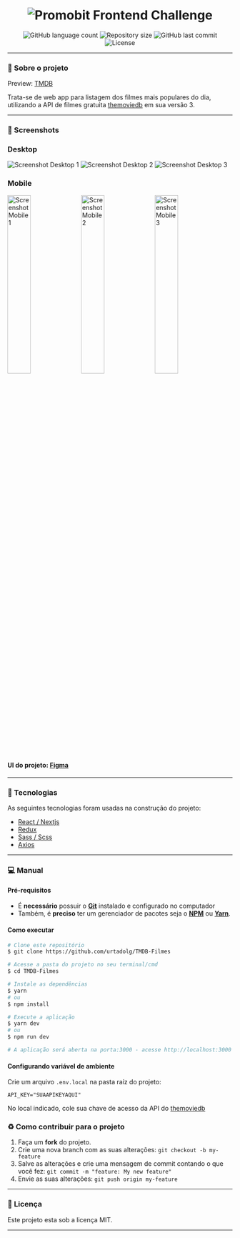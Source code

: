 <h1 align="center">
    <img alt="Promobit Frontend Challenge" title="logo" src="https://user-images.githubusercontent.com/89041463/153469060-24e81aef-b3ea-4d86-8bb2-c051ad0f5f1a.png" />
</h1>

<p align="center">
  <img alt="GitHub language count" src="https://img.shields.io/github/languages/count/urtadolg/front-end-challenge?color=%2304D361">

  <img alt="Repository size" src="https://img.shields.io/github/repo-size/urtadolg/front-end-challenge">
  
  <img alt="GitHub last commit" src="https://img.shields.io/github/last-commit/urtadolg/front-end-challenge">
    
  <img alt="License" src="https://img.shields.io/badge/license-MIT-brightgreen">
</p>

---

### :rocket: Sobre o projeto
Preview: <a href="https://themdb.vercel.app/">TMDB</a>

Trata-se de web app para listagem dos filmes mais populares do dia, utilizando a API de filmes gratuita <a href="https://developers.themoviedb.org/3/getting-started/introduction">themoviedb</a> em sua versão 3.

---

### 🎨 Screenshots

  ### Desktop
  <img alt="Screenshot Desktop 1" title="logo" src="https://user-images.githubusercontent.com/89041463/153473244-89c2cf22-3fd1-4878-a44b-abd76792ce4c.png" />
  <img alt="Screenshot Desktop 2" title="logo" src="https://user-images.githubusercontent.com/89041463/153475469-7e029d99-89ac-4ac7-9ed8-7c89b7ff6711.png" />
  <img alt="Screenshot Desktop 3" title="logo" src="https://user-images.githubusercontent.com/89041463/153475474-46ecd5e2-b87e-4394-8a91-86cd1a244335.png" />
  
  ### Mobile
  <div>
  <img width="32%"  alt="Screenshot Mobile 1" title="logo" src="https://user-images.githubusercontent.com/89041463/153488514-21048b53-d87e-426d-bd58-9d4a9865a26a.png" />
  <img width="32%"  alt="Screenshot Mobile 2" title="logo" src="https://user-images.githubusercontent.com/89041463/153488516-af1fd81b-e2f6-4fd7-b145-223be067149f.png" />
  <img width="32%"  alt="Screenshot Mobile 3" title="logo" src="https://user-images.githubusercontent.com/89041463/153488507-d3a9d4c7-7827-4994-bca4-87ae751fff72.png" /> 
</div>

#### UI do projeto: [Figma](https://www.figma.com/file/rM7WPqhLY9ObnGzSCeWLxB/Teste-Front-End)

---

### :space_invader: Tecnologias

As seguintes tecnologias foram usadas na construção do projeto:

- <a href="https://nextjs.org/">React / Nextjs</a>
- <a href="https://redux.js.org/">Redux</a>
- <a href="https://sass-lang.com/">Sass / Scss</a>
- <a href="https://axios-http.com/">Axios</a>

---
### :computer: Manual

#### Pré-requisitos

- É **necessário** possuir o **[Git][git]** instalado e configurado no computador
- Também, é **preciso** ter um gerenciador de pacotes seja o **[NPM][npm]** ou **[Yarn][yarn]**.

#### Como executar

```bash
# Clone este repositório
$ git clone https://github.com/urtadolg/TMDB-Filmes

# Acesse a pasta do projeto no seu terminal/cmd
$ cd TMDB-Filmes

# Instale as dependências
$ yarn
# ou
$ npm install

# Execute a aplicação
$ yarn dev
# ou
$ npm run dev

# A aplicação será aberta na porta:3000 - acesse http://localhost:3000

```

#### Configurando variável de ambiente

Crie um arquivo `.env.local` na pasta raíz do projeto:

```dosini
API_KEY="SUAAPIKEYAQUI"
```

No local indicado, cole sua chave de acesso da API do <a href="https://developers.themoviedb.org/3/getting-started/introduction">themoviedb</a>


### :recycle: Como contribuir para o projeto

1. Faça um **fork** do projeto.
2. Crie uma nova branch com as suas alterações: `git checkout -b my-feature`
3. Salve as alterações e crie uma mensagem de commit contando o que você fez: `git commit -m "feature: My new feature"`
4. Envie as suas alterações: `git push origin my-feature`

---

### :page_with_curl: Licença

Este projeto esta sob a licença MIT.

---

[yarn]: https://yarnpkg.com/
[npm]: https://www.npmjs.com/
[git]: https://git-scm.com/
[license]: https://opensource.org/licenses/MIT
